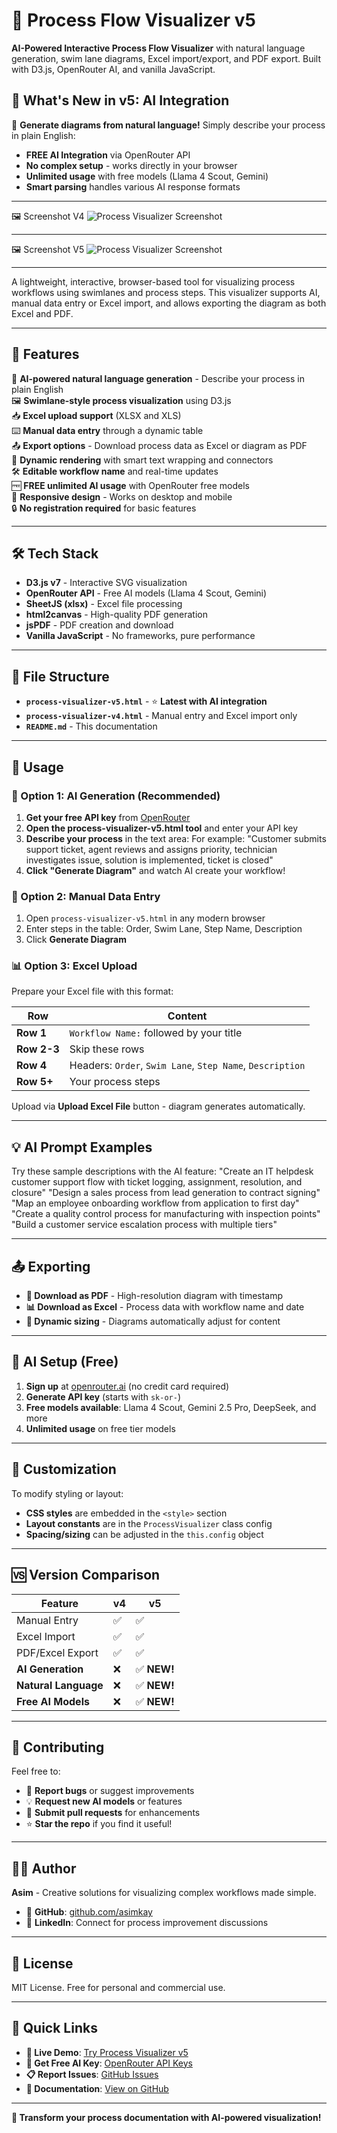 # 🧩 Process Flow Visualizer v5

**AI-Powered Interactive Process Flow Visualizer** with natural language generation, swim lane diagrams, Excel import/export, and PDF export. Built with D3.js, OpenRouter AI, and vanilla JavaScript.

## 🚀 **What's New in v5: AI Integration**

🤖 **Generate diagrams from natural language!** Simply describe your process in plain English:
- **FREE AI Integration** via OpenRouter API  
- **No complex setup** - works directly in your browser
- **Unlimited usage** with free models (Llama 4 Scout, Gemini)
- **Smart parsing** handles various AI response formats

---

🖼️ Screenshot V4
![Process Visualizer Screenshot](screenshotv5.png)

---

🖼️ Screenshot V5
![Process Visualizer Screenshot](screenshot.png)

---

A lightweight, interactive, browser-based tool for visualizing process workflows using swimlanes and process steps. This visualizer supports AI, manual data entry or Excel import, and allows exporting the diagram as both Excel and PDF.

---

## 🚀 **Features**

🤖 **AI-powered natural language generation** - Describe your process in plain English  
🖼️ **Swimlane-style process visualization** using D3.js  
📥 **Excel upload support** (XLSX and XLS)  
⌨️ **Manual data entry** through a dynamic table  
📤 **Export options** - Download process data as Excel or diagram as PDF  
🎨 **Dynamic rendering** with smart text wrapping and connectors  
🛠️ **Editable workflow name** and real-time updates  
🆓 **FREE unlimited AI usage** with OpenRouter free models  
📱 **Responsive design** - Works on desktop and mobile  
🔒 **No registration required** for basic features  

---

## 🛠️ **Tech Stack**

- **D3.js v7** - Interactive SVG visualization
- **OpenRouter API** - Free AI models (Llama 4 Scout, Gemini)
- **SheetJS (xlsx)** - Excel file processing
- **html2canvas** - High-quality PDF generation
- **jsPDF** - PDF creation and download
- **Vanilla JavaScript** - No frameworks, pure performance

---

## 📁 **File Structure**

- **`process-visualizer-v5.html`** - ⭐ **Latest with AI integration**
- **`process-visualizer-v4.html`** - Manual entry and Excel import only
- **`README.md`** - This documentation

---

## 🧪 **Usage**

### **🤖 Option 1: AI Generation (Recommended)**

1. **Get your free API key** from [OpenRouter](https://openrouter.ai/keys)
2. **Open the process-visualizer-v5.html tool** and enter your API key  
3. **Describe your process** in the text area:
For example: "Customer submits support ticket, agent reviews and assigns priority, technician investigates issue, solution is implemented, ticket is closed"
4. **Click "Generate Diagram"** and watch AI create your workflow!

### **📝 Option 2: Manual Data Entry**

1. Open `process-visualizer-v5.html` in any modern browser
2. Enter steps in the table: Order, Swim Lane, Step Name, Description
3. Click **Generate Diagram**

### **📊 Option 3: Excel Upload**

Prepare your Excel file with this format:

| Row | Content |
|-----|---------|
| **Row 1** | `Workflow Name:` followed by your title |
| **Row 2-3** | Skip these rows |
| **Row 4** | Headers: `Order`, `Swim Lane`, `Step Name`, `Description` |
| **Row 5+** | Your process steps |

Upload via **Upload Excel File** button - diagram generates automatically.

---

## 💡 **AI Prompt Examples**

Try these sample descriptions with the AI feature:
"Create an IT helpdesk customer support flow with ticket logging, assignment, resolution, and closure"
"Design a sales process from lead generation to contract signing"
"Map an employee onboarding workflow from application to first day"
"Create a quality control process for manufacturing with inspection points"
"Build a customer service escalation process with multiple tiers"

---

## 📤 **Exporting**

- **📄 Download as PDF** - High-resolution diagram with timestamp
- **📊 Download as Excel** - Process data with workflow name and date
- **🎨 Dynamic sizing** - Diagrams automatically adjust for content

---

## 🔧 **AI Setup (Free)**

1. **Sign up** at [openrouter.ai](https://openrouter.ai) (no credit card required)
2. **Generate API key** (starts with `sk-or-`)  
3. **Free models available**: Llama 4 Scout, Gemini 2.5 Pro, DeepSeek, and more
4. **Unlimited usage** on free tier models

---

## 📌 **Customization**

To modify styling or layout:
- **CSS styles** are embedded in the `<style>` section
- **Layout constants** are in the `ProcessVisualizer` class config
- **Spacing/sizing** can be adjusted in the `this.config` object

---

## 🆚 **Version Comparison**

| Feature             | v4 | v5 |
|---------            |----|----|
| Manual Entry        | ✅ | ✅ |
| Excel Import        | ✅ | ✅ |
| PDF/Excel Export    | ✅ | ✅ |
| **AI Generation**   | ❌ | ✅ **NEW!** |
| **Natural Language**| ❌ | ✅ **NEW!** |
| **Free AI Models**  | ❌ | ✅ **NEW!** |

---

## 🤝 **Contributing**

Feel free to:
- 🐛 **Report bugs** or suggest improvements
- 💡 **Request new AI models** or features  
- 🔧 **Submit pull requests** for enhancements
- ⭐ **Star the repo** if you find it useful!

---

## 🧑‍💻 **Author**

**Asim** - Creative solutions for visualizing complex workflows made simple.

- 🔗 **GitHub**: [github.com/asimkay](https://github.com/asimkay)
- 💼 **LinkedIn**: Connect for process improvement discussions

---

## 📄 **License**

MIT License. Free for personal and commercial use.

---

## 🔗 **Quick Links**

- **🚀 Live Demo**: [Try Process Visualizer v5](https://asimkay.github.io/process-visualizer/process-visualizer-v5.html)
- **🤖 Get Free AI Key**: [OpenRouter API Keys](https://openrouter.ai/keys)
- **📋 Report Issues**: [GitHub Issues](https://github.com/asimkay/process-visualizer/issues)
- **📖 Documentation**: [View on GitHub](https://github.com/asimkay/process-visualizer)

---

**🎯 Transform your process documentation with AI-powered visualization!**
